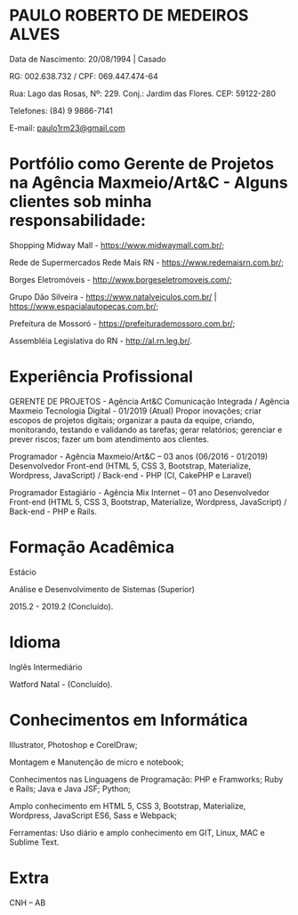 # PAULO ROBERTO DE MEDEIROS ALVES

Data de Nascimento: 20/08/1994 | Casado

RG: 002.638.732 / CPF: 069.447.474-64

Rua: Lago das Rosas, Nº: 229. Conj.: Jardim das Flores. CEP: 59122-280

Telefones: (84) 9 9866-7141

E-mail: paulo1rm23@gmail.com



# Portfólio como Gerente de Projetos na Agência Maxmeio/Art&C - Alguns clientes sob minha responsabilidade:

Shopping Midway Mall - https://www.midwaymall.com.br/;

Rede de Supermercados Rede Mais RN - https://www.redemaisrn.com.br/;

Borges Eletromóveis - http://www.borgeseletromoveis.com/;

Grupo Dão Silveira - https://www.natalveiculos.com.br/ | https://www.espacialautopecas.com.br/;

Prefeitura de Mossoró - https://prefeiturademossoro.com.br/;

Assembléia Legislativa do RN - http://al.rn.leg.br/.


# Experiência Profissional

GERENTE DE PROJETOS - Agência Art&C Comunicação Integrada / Agência Maxmeio Tecnologia Digital - 01/2019 (Atual)
Propor inovações; criar escopos de projetos digitais; organizar a pauta da equipe, criando, monitorando, testando e validando as tarefas; gerar relatórios; gerenciar e prever riscos; fazer um bom atendimento aos clientes.

Programador - Agência Maxmeio/Art&C – 03 anos (06/2016 - 01/2019)
Desenvolvedor Front-end (HTML 5, CSS 3, Bootstrap, Materialize, Wordpress, JavaScript) / Back-end - PHP (CI, CakePHP e Laravel)

Programador Estagiário - Agência Mix Internet – 01 ano
Desenvolvedor Front-end (HTML 5, CSS 3, Bootstrap, Materialize, Wordpress, JavaScript) / Back-end - PHP e Rails.


# Formação Acadêmica

Estácio

Análise e Desenvolvimento de Sistemas (Superior)

2015.2 - 2019.2 (Concluído).


# Idioma

Inglês Intermediário

Watford Natal - (Concluído).


# Conhecimentos em Informática

Illustrator, Photoshop e CorelDraw;

Montagem e Manutenção de micro e notebook;

Conhecimentos nas Linguagens de Programação: PHP e Framworks; Ruby e Rails; Java e Java JSF; Python;

Amplo conhecimento em HTML 5, CSS 3, Bootstrap, Materialize, Wordpress, JavaScript ES6, Sass e Webpack;

Ferramentas: Uso diário e amplo conhecimento em GIT, Linux, MAC e Sublime Text.


# Extra

CNH – AB
